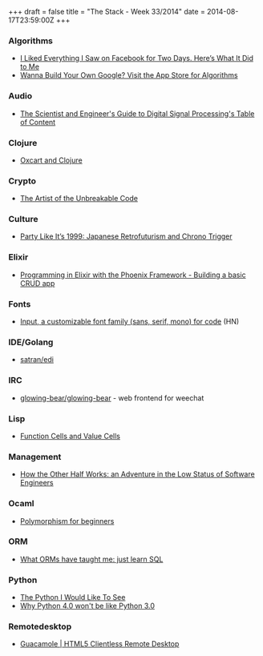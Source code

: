 +++
draft = false
title = "The Stack - Week 33/2014"
date = 2014-08-17T23:59:00Z
+++



### Algorithms

 - [I Liked Everything I Saw on Facebook for Two Days. Here’s What It Did to Me][Ilikedeverythingisawonfacebookfortwodayshereswhatitdidtomegadgetlabwiredfeliciasmelange]
 - [Wanna Build Your Own Google? Visit the App Store for Algorithms][Wannabuildyourowngooglevisittheappstoreforalgorithmsenterprisewired]

[Ilikedeverythingisawonfacebookfortwodayshereswhatitdidtomegadgetlabwiredfeliciasmelange]: http://thisfeliciaday.tumblr.com/post/94445373169/i-liked-everything-i-saw-on-facebook-for-two-days#notes
[Wannabuildyourowngooglevisittheappstoreforalgorithmsenterprisewired]: http://www.wired.com/2014/08/algorithmia/


### Audio

 - [The Scientist and Engineer's Guide to Digital Signal Processing's Table of Content][Thescientistandengineersguidetodigitalsignalprocessingstableofcontent]

[Thescientistandengineersguidetodigitalsignalprocessingstableofcontent]: http://www.dspguide.com/pdfbook.htm


### Clojure

 - [Oxcart and Clojure][Oxcartandclojurettt]

[Oxcartandclojurettt]: http://www.arrdem.com/2014/06/26/oxcart_and_clojure/


### Crypto

 - [The Artist of the Unbreakable Code][Theartistoftheunbreakablecodeissue6secretcodesnautilus]

[Theartistoftheunbreakablecodeissue6secretcodesnautilus]: http://nautil.us/issue/6/secret-codes/the-artist-of-the-unbreakable-code


### Culture

 - [Party Like It’s 1999: Japanese Retrofuturism and Chrono Trigger][Partylikeits1999japaneseretrofuturismandchronotriggervol2no3theappendix]

[Partylikeits1999japaneseretrofuturismandchronotriggervol2no3theappendix]: http://theappendix.net/issues/2014/7/party-like-its-1999-japanese-retrofuturism-and-chrono-trigger


### Elixir

 - [Programming in Elixir with the Phoenix Framework - Building a basic CRUD app][Programminginelixirwiththephoenixframeworkbuildingabasiccrudappgarrettheinlen]

[Programminginelixirwiththephoenixframeworkbuildingabasiccrudappgarrettheinlen]: http://gogogarrett.sexy/programming-in-elixir-with-the-phoenix-framework-building-a-basic-CRUD-app/


### Fonts

 - [Input, a customizable font family (sans, serif, mono) for code][Inputacustomizablefontfamilysansserifmonoforcodehackernews] (HN)

[Inputacustomizablefontfamilysansserifmonoforcodehackernews]: https://news.ycombinator.com/item?id=8172507


### IDE/Golang

 - [satran/edi][Satranedi]

[Satranedi]: https://github.com/satran/edi


### IRC

 - [glowing-bear/glowing-bear][Glowingbearglowingbear] - web frontend for weechat

[Glowingbearglowingbear]: https://github.com/glowing-bear/glowing-bear


### Lisp

 - [Function Cells and Value Cells][Functioncellsandvaluecells]

[Functioncellsandvaluecells]: http://dreamsongs.com/Separation.html


### Management

 - [How the Other Half Works: an Adventure in the Low Status of Software Engineers][Howtheotherhalfworksanadventureinthelowstatusofsoftwareengineersmichaelochurch]

[Howtheotherhalfworksanadventureinthelowstatusofsoftwareengineersmichaelochurch]: http://michaelochurch.wordpress.com/2014/07/13/how-the-other-half-works-an-adventure-in-the-low-status-of-software-engineers/


### Ocaml

 - [Polymorphism for beginners][Polymorphismforbeginnersthomasleonardsblog]

[Polymorphismforbeginnersthomasleonardsblog]: http://roscidus.com/blog/blog/2013/12/20/polymorphism-for-beginners/


### ORM

 - [What ORMs have taught me: just learn SQL][Whatormshavetaughtmejustlearnsqlcurriedlambda]

[Whatormshavetaughtmejustlearnsqlcurriedlambda]: http://wozniak.ca/what-orms-have-taught-me-just-learn-sql


### Python

 - [The Python I Would Like To See][Thepythoniwouldliketoseearminronachersthoughtsandwritings]
 - [Why Python 4.0 won't be like Python 3.0][python4000]

[Thepythoniwouldliketoseearminronachersthoughtsandwritings]: http://lucumr.pocoo.org/2014/8/16/the-python-i-would-like-to-see/
[python4000]: http://www.curiousefficiency.org/posts/2014/08/python-4000.html


### Remotedesktop

 - [Guacamole | HTML5 Clientless Remote Desktop][Guacamolehtml5clientlessremotedesktop]

[Guacamolehtml5clientlessremotedesktop]: http://guac-dev.org/